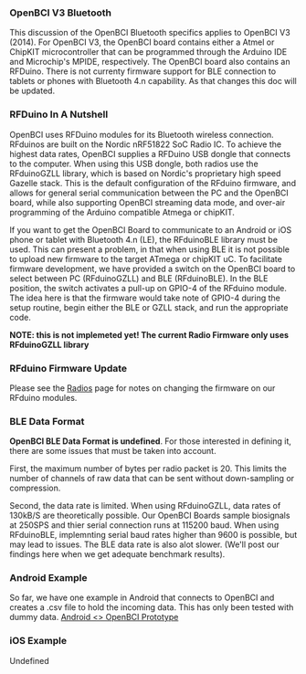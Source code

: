 ### OpenBCI V3 Bluetooth

This discussion of the OpenBCI Bluetooth specifics applies to OpenBCI V3 (2014). For OpenBCI V3, the OpenBCI board contains either a Atmel or ChipKIT microcontroller that can be programmed through the Arduino IDE and Microchip's MPIDE, respectively. The OpenBCI board also contains an RFDuino. There is not currenty firmware support for BLE connection to tablets or phones with Bluetooth 4.n capability. As that changes this doc will be updated.

### RFDuino In A Nutshell

OpenBCI uses RFDuino modules for its Bluetooth wireless connection. RFduinos are built on the Nordic nRF51822 SoC Radio IC. To achieve the highest data rates, OpenBCI supplies a RFDuino USB dongle that connects to the computer. When using this USB dongle, both radios use the RFduinoGZLL library, which is based on Nordic's proprietary high speed Gazelle stack. This is the default configuration of the RFduino firmware, and allows for general serial communication between the PC and the OpenBCI board, while also supporting OpenBCI streaming data mode, and over-air programming of the Arduino compatible Atmega or chipKIT.

If you want to get the OpenBCI Board to communicate to an Android or iOS phone or tablet with Bluetooth 4.n (LE), the RFduinoBLE library must be used. This can present a problem, in that when using BLE it is not possible to upload new firmware to the target ATmega or chipKIT uC. To facilitate firmware development, we have provided a switch on the OpenBCI board to select between PC (RFduinoGZLL) and BLE (RFduinoBLE). In the BLE position, the switch activates a pull-up on GPIO-4 of the RFduino module. The idea here is that the firmware would take note of GPIO-4 during the setup routine, begin either the BLE or GZLL stack, and run the appropriate code.

**NOTE: this is not implemeted yet! The current Radio Firmware only uses RFduinoGZLL library** 

### RFduino Firmware Update

Please see the [Radios](link.here) page for notes on changing the firmware on our RFduino modules.

### BLE Data Format

**OpenBCI BLE Data Format is undefined**. For those interested in defining it, there are some issues that must be taken into account. 

First, the maximum number of bytes per radio packet is 20. This limits the number of channels of raw data that can be sent without down-sampling or compression.

Second, the data rate is limited. When using RFduinoGZLL, data rates of 130kB/S are theoretically possible. Our OpenBCI Boards sample biosignals at 250SPS and thier serial connection runs at 115200 baud. When using RFduinoBLE, implemnting serial baud rates higher than 9600 is possible, but may lead to issues. The BLE data rate is also alot slower. (We'll post our findings here when we get adequate benchmark results).

### Android Example

So far, we have one example in Android that connects to OpenBCI and creates a .csv file to hold the incoming data. This has only been tested with dummy data.
[Android <> OpenBCI Prototype](https://github.com/yasser304/OpenBCI-AndroidApp)

### iOS Example

Undefined